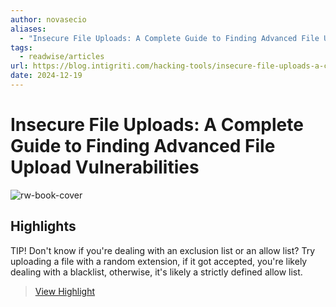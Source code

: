 ```yaml
---
author: novasecio
aliases:
  - "Insecure File Uploads: A Complete Guide to Finding Advanced File Upload Vulnerabilities"
tags:
  - readwise/articles
url: https://blog.intigriti.com/hacking-tools/insecure-file-uploads-a-complete-guide-to-finding-advanced-file-upload-vulnerabilities
date: 2024-12-19
---
```

# Insecure File Uploads: A Complete Guide to Finding Advanced File Upload Vulnerabilities

![rw-book-cover](https://blog.intigriti.com/icon.svg)

## Highlights


TIP! Don't know if you're dealing with an exclusion list or an allow list? Try uploading a file with a random extension, if it got accepted, you're likely dealing with a blacklist, otherwise, it's likely a strictly defined allow list.
> [View Highlight](https://read.readwise.io/read/01jfdcjj8fpmh6g86q9754v8jg)


